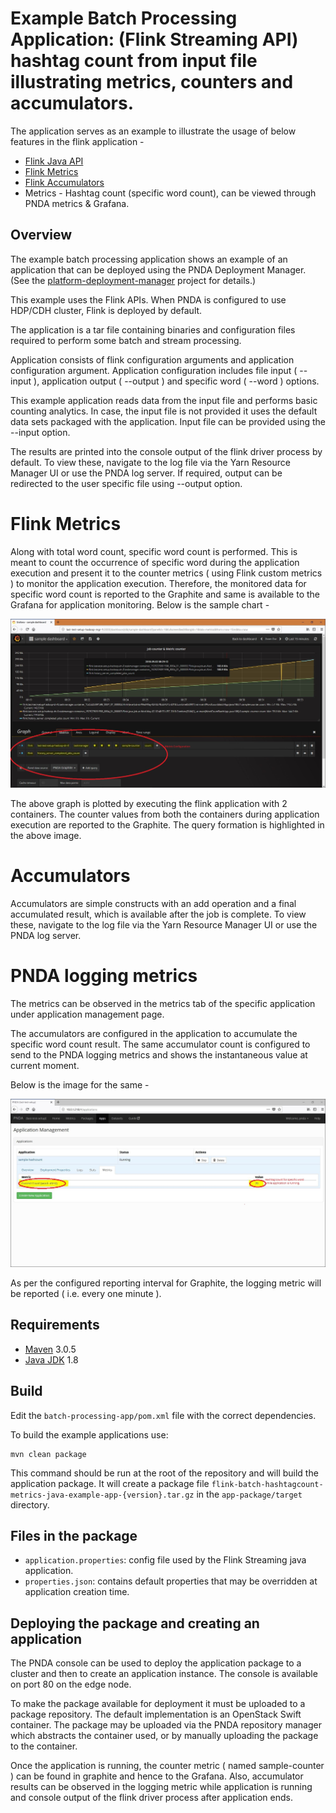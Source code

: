 # Example Batch Processing Application: (Flink Streaming API) hashtag count from input file illustrating metrics, counters and accumulators.

The application serves as an example to illustrate the usage of below features in the flink application -
* [Flink Java API](https://ci.apache.org/projects/flink/flink-docs-release-1.4/dev/java8.html)
* [Flink Metrics](https://ci.apache.org/projects/flink/flink-docs-release-1.4/monitoring/metrics.html)
* [Flink Accumulators](https://ci.apache.org/projects/flink/flink-docs-release-1.4/dev/api_concepts.html#accumulators--counters)
* Metrics - Hashtag count (specific word count), can be viewed through PNDA metrics & Grafana.

## Overview

The example batch processing application shows an example of an application that can be deployed using the PNDA Deployment Manager. (See the [platform-deployment-manager](https://github.com/pndaproject/platform-deployment-manager) project for details.)

This example uses the Flink APIs. When PNDA is configured to use HDP/CDH cluster, Flink is deployed by default.

The application is a tar file containing binaries and configuration files required to perform some batch and stream processing.

Application consists of flink configuration arguments and application configuration argument. Application configuration includes file input ( --input ), application output ( --output ) and specific word ( --word ) options.

This example application reads data from the input file and performs basic counting analytics. In case, the input file is not provided it uses the default data sets packaged with the application. Input file can be provided using the --input option.

The results are printed into the console output of the flink driver process by default. To view these, navigate to the log file via the Yarn Resource Manager UI or use the PNDA log server. If required, output can be redirected to the user specific file using --output option.


# Flink Metrics

Along with total word count, specific word count is performed. This is meant to count the occurrence of specific word during the application execution and present it to the counter metrics ( using Flink custom metrics ) to monitor the application execution.
Therefore, the monitored data for specific word count is reported to the Graphite and same is available to the Grafana for application monitoring. Below is the sample chart -

![counter metrics data-points](images/counter-metrics.JPG)

The above graph is plotted by executing the flink application with 2 containers. The counter values from both the containers during application execution are reported to the Graphite.
The query formation is highlighted in the above image.


# Accumulators

Accumulators are simple constructs with an add operation and a final accumulated result, which is available after the job is complete. To view these, navigate to the log file via the Yarn Resource Manager UI or use the PNDA log server.

# PNDA logging metrics

The metrics can be observed in the metrics tab of the specific application under application management page.

The accumulators are configured in the application to accumulate the specific word count result. The same accumulator count is configured to send to the PNDA logging metrics and shows the instantaneous value at current moment.

Below is the image for the same -

![logging metrics accumulator-count](images/logging-metrics.JPG)

As per the configured reporting interval for Graphite, the logging metric will be reported ( i.e. every one minute ).

## Requirements

* [Maven](https://maven.apache.org/docs/3.0.5/release-notes.html) 3.0.5
* [Java JDK](https://docs.oracle.com/javase/8/docs/technotes/guides/install/install_overview.html) 1.8

## Build
Edit the `batch-processing-app/pom.xml` file with the correct dependencies.

To build the example applications use:

````
mvn clean package
````

This command should be run at the root of the repository and will build the application package. It will create a package file `flink-batch-hashtagcount-metrics-java-example-app-{version}.tar.gz` in the `app-package/target` directory.

## Files in the package

- `application.properties`: config file used by the Flink Streaming java application.
- `properties.json`: contains default properties that may be overridden at application creation time.

## Deploying the package and creating an application

The PNDA console can be used to deploy the application package to a cluster and then to create an application instance. The console is available on port 80 on the edge node.

To make the package available for deployment it must be uploaded to a package repository. The default implementation is an OpenStack Swift container. The package may be uploaded via the PNDA repository manager which abstracts the container used, or by manually uploading the package to the container.

Once the application is running, the counter metric ( named sample-counter ) can be found in graphite and hence to the Grafana. Also, accumulator results can be observed in the logging metric while application is running and console output of the flink driver process after application ends.
